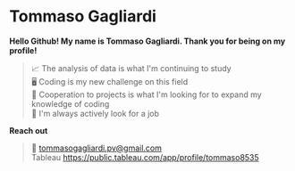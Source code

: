 # Tommaso Gagliardi

**Hello Github! My name is Tommaso Gagliardi. Thank you for being on my profile!**

>📈 The analysis of data is what I'm continuing to study\
>🖥️ Coding is my new challenge on this field\
>🤝 Cooperation to projects is what I'm looking for to expand my knowledge of coding\
>👀 I'm always actively look for a job

**Reach out**
>📧 tommasogagliardi.pv@gmail.com\
> Tableau https://public.tableau.com/app/profile/tommaso8535

